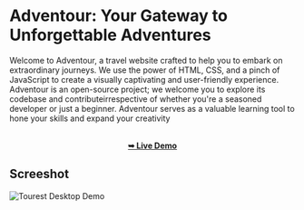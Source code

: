 
 
# Adventour: Your Gateway to Unforgettable Adventures

Welcome to Adventour, a travel website crafted to help you to embark on extraordinary journeys. We use the power of HTML, CSS, and a pinch of JavaScript to create a visually captivating and user-friendly experience.  <br/>
Adventour is an open-source project; we welcome you to explore its codebase and contributeirrespective of whether you're a seasoned developer or just a beginner. Adventour serves as a valuable learning tool to hone your skills and expand your creativity <br />



<div align="center">
  <br />
  <a href="https://adventour-travelwebsite.netlify.app/"><strong>➥ Live Demo</strong></a>
</div>

## Screeshot

![Tourest Desktop Demo](./Adventour.png "Desktop Demo")






